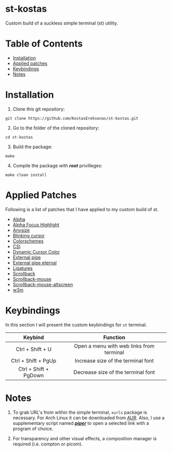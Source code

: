 # st-kostas

Custom build of a suckless simple terminal (st) utility.

Table of Contents
=================
* [Installation](#Installation)
* [Applied patches](#Applied-Patches)
* [Keybindings](#Keybindings)
* [Notes](#Notes)

# Installation

1. Clone this git repository:

`git clone https://github.com/KostasEreksonas/st-kostas.git`

2. Go to the folder of the cloned repository:

`cd st-kostas`

3. Build the package:

`make`

4. Compile the package with ***root*** privilleges:

`make clean install`

# Applied Patches

Following is a list of patches that I have applied to my custom build of st.

* [Alpha](https://st.suckless.org/patches/alpha/)
* [Alpha Focus Highlight](https://st.suckless.org/patches/alpha_focus_highlight/)
* [Anysize](https://st.suckless.org/patches/anysize/)
* [Blinking cursor](https://st.suckless.org/patches/blinking_cursor/)
* [Colorschemes](https://st.suckless.org/patches/colorschemes/)
* [CSI](https://st.suckless.org/patches/csi_22_23/)
* [Dynamic Cursor Color](https://st.suckless.org/patches/dynamic-cursor-color/)
* [External pipe](https://st.suckless.org/patches/externalpipe/)
* [External pipe eternal](https://st.suckless.org/patches/externalpipe/)
* [Ligatures](https://st.suckless.org/patches/ligatures/)
* [Scrollback](https://st.suckless.org/patches/scrollback/)
* [Scrollback-mouse](https://st.suckless.org/patches/scrollback/)
* [Scrollback-mouse-altscreen](https://st.suckless.org/patches/scrollback/)
* [w3m](https://st.suckless.org/patches/w3m/)

# Keybindings

In this section I will present the custom keybindings for `st` terminal.

|		 Keybind		|					Function				|
|:---------------------:|:-----------------------------------------:|
| Ctrl + Shift + U		| Open a menu with web links from terminal	|
| Ctrl + Shift + PgUp	| Increase size of the terminal font		|
| Ctrl + Shift + PgDown | Decrease size of the terminal font		|

# Notes

1. To grab URL's from within the simple terminal, `xurls` package is necessary. For Arch Linux it can be downloaded from [AUR](https://aur.archlinux.org/packages/xurls/). Also, I use a supplementary script named ***[piper](http://arza.us/paste/piper)*** to open a selected link with a program of choice.

2. For transparency and other visual effects, a composition manager is required (i.e. compton or picom).
